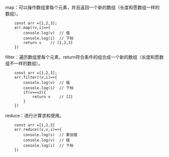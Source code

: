 map：可以操作数组里每个元素，并且返回一个新的数组（长度和愿数组一样的数组）。
```
    const arr =[1,2,3];
    arr.map((v,i)=>{
        console.log(v)  // 值
        console.log(i)  // 下标
        return v    // [1,2,3]
    })
```
filter：遍历数组里每个元素，return符合条件的组合成一个新的数组（长度和愿数组不一样的数组）。
```
    const arr =[1,2,3];
    arr.filter((v,i)=>{
        console.log(v)  // 值
        console.log(i)  // 下标
        if(v===2){
            return v    // [2]
        }
    })
```
reduce：进行计算求和使用。
```
    const arr =[1,2,3]
    arr.reduce((s,v,i)=>{
        console.log(s)  // 累加值
        console.log(v)  // 值
        console.log(i)  // 下标
    })
